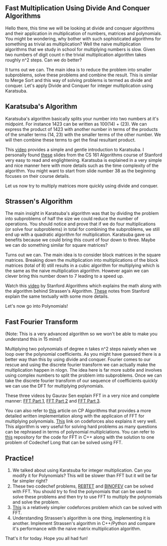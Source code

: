 ## Fast Multiplication Using Divide And Conquer Algorithms

Hello there, this time we will be looking at divide and conquer algorithms and their application in multiplication of numbers, matrices and polynomials. You might be wondering, why bother with such sophisticated algorithms for something as trivial as multiplication? Well the naive multiplication algorithms that we study in school for multiplying numbers is slow. Given two numbers of digit count n the trivial multiplication algorithm takes roughly n^2 steps. Can we do better?

It turns out we can. The main idea is to reduce the problem into smaller subproblems, solve these problems and combine the result. This is similar to Merge Sort and this way of solving problems is termed as divide and conquer. Let's apply Divide and Conquer for integer multiplication using Karatsuba.

## Karatsuba's Algorithm

Karatsuba's algorithm basically splits your number into two numbers at it's midpoint. For instance 1423 can be written as 100(14) + (23). We can express the product of 1423 with another number in terms of the products of the smaller terms (14, 23) with the smaller terms of the other number. We will then combine these terms to get the final resultant product.

This [video](https://www.youtube.com/watch?v=JCbZayFr9RE) provides a simple and gentle introduction to Karatsuba. 
I personally found [these](http://web.stanford.edu/class/cs161/Lectures/Lecture1/Lecture1-compressed.pdf) slides from the CS 161 Algorithms course of Stanford very easy to read and englightening. Karatsuba is explained in a very simple and nice manner here with more details such as the time complexity of the algorithm. You might want to start from slide number 38 as the beginning focuses on their course details.

Let us now try to multiply matrices more quickly using divide and conquer.

## Strassen's Algorithm

The main insight in Karatsuba's algorithm was that by dividing the problem into subproblems of half the size we could reduce the number of operations. You should notice and prove that if we do four multiplications (or solve four subproblems) in total for combining the subproblems, we still end up with a quadratic algorithm for multiplication. Karatsuba gave us benefits because we could bring this count of four down to three. Maybe we can do something similar for square matrices?

Turns out we can. The main idea is to consider block matrices in the square matrices. Breaking down the multiplication into multiplications of the block matrices (total of 8) still results in a cubic algorithm for multiplying which is the same as the naive multiplication algorithm. However again we can clever bring this number down to 7 leading to a speed up.

Watch this [video](https://www.youtube.com/watch?v=ORrM-aSNZUs) by Stanford Algorithms which explains the math along with the algorithm behind Strassen's Algorithm.
[These](https://stanford.edu/~rezab/classes/cme323/S16/notes/Lecture03/cme323_lec3.pdf) notes from Stanford explain the same textually with some more details.

Let's now go into Polynomials!

## Fast Fourier Transform

(Note: This is a very advanced algorithm so we won't be able to make you understand this in 15 mins!)

Multiplying two polynomials of degree n takes n^2 steps naively when we loop over the polynomial coefficients. As you might have guessed there is a better way than this by using divide and conquer. Fourier comes to our rescue and using the discrete fourier transform we can actually make the multiplication happen in nlogn. The idea here is far more subtle and involves using complex numbers to split the problem into subproblems. Once we can take the discrete fourier transform of our sequence of coefficients quickly we can use the DFT for multiplying polynomials. 

These three videos by Gaurav Sen explain FFT in a very nice and complete manner: [FFT Part 1](https://www.youtube.com/watch?v=Xwu6rq41nE8), [FFT Part 2](https://www.youtube.com/watch?v=Y4R_I9NjlLI) and [FFT Part 3](https://www.youtube.com/watch?v=O87Z-v0GEEw).

You can also refer to [this](https://cp-algorithms.com/algebra/fft.html) article on CP Algorithms that provides a more detailed written implementation along with the applicaion of FFT for multiplying polynomials. [This](https://codeforces.com/blog/entry/43499) link on codeforces also explains it very well. This algorithm is very useful for solving hard problems as many questions can be rephrased in terms of polynomial multiplciations. You can refer to [this](https://github.com/geekpradd/Fast-Fourier-Transform) repository for the code for FFT in C++ along with the solution to one problem of Codechef Long that can be solved using FFT.


## Practice!

1. We talked about using Karatsuba for integer multiplication. Can you modify it for Polynomials? This will be slower than FFT but it will be far far simpler right?
2. These two codechef problems, [REBTET](https://discuss.codechef.com/t/rebtet-editorial/11880) and [BINOFEV](https://www.codechef.com/DEC19A/problems/BINOFEV/) can be solved with FFT. You should try to find the polynomials that can be used to solve these problems and then try to use FFT to multiply the polynomials and solve the problem.
3. [This](https://codeforces.com/contest/528/problem/D) is a relatively simpler codeforces problem which can be solved with FFT.
4. Understanding Strassen's algorithm is one thing, implementing it is another. Implement Strassen's algorithm in C++/Python and compare it's performance with the naive matrix multiplication algorithm.

That's it for today. Hope you all had fun!
